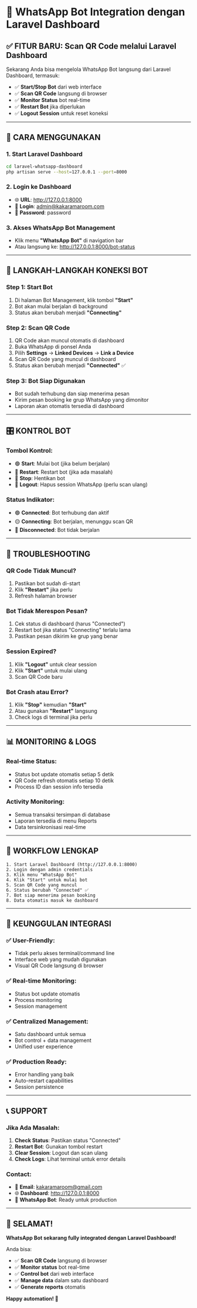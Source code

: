 # 🤖 WhatsApp Bot Integration dengan Laravel Dashboard

## ✅ **FITUR BARU: Scan QR Code melalui Laravel Dashboard**

Sekarang Anda bisa mengelola WhatsApp Bot langsung dari Laravel Dashboard, termasuk:
- ✅ **Start/Stop Bot** dari web interface
- ✅ **Scan QR Code** langsung di browser
- ✅ **Monitor Status** bot real-time
- ✅ **Restart Bot** jika diperlukan
- ✅ **Logout Session** untuk reset koneksi

---

## 🚀 **CARA MENGGUNAKAN**

### **1. Start Laravel Dashboard**
```bash
cd laravel-whatsapp-dashboard
php artisan serve --host=127.0.0.1 --port=8000
```

### **2. Login ke Dashboard**
- 🌐 **URL**: http://127.0.0.1:8000
- 🔐 **Login**: admin@kakaramaroom.com
- 🔑 **Password**: password

### **3. Akses WhatsApp Bot Management**
- Klik menu **"WhatsApp Bot"** di navigation bar
- Atau langsung ke: http://127.0.0.1:8000/bot-status

---

## 📱 **LANGKAH-LANGKAH KONEKSI BOT**

### **Step 1: Start Bot**
1. Di halaman Bot Management, klik tombol **"Start"**
2. Bot akan mulai berjalan di background
3. Status akan berubah menjadi **"Connecting"**

### **Step 2: Scan QR Code**
1. QR Code akan muncul otomatis di dashboard
2. Buka WhatsApp di ponsel Anda
3. Pilih **Settings** → **Linked Devices** → **Link a Device**
4. Scan QR Code yang muncul di dashboard
5. Status akan berubah menjadi **"Connected"** ✅

### **Step 3: Bot Siap Digunakan**
- Bot sudah terhubung dan siap menerima pesan
- Kirim pesan booking ke grup WhatsApp yang dimonitor
- Laporan akan otomatis tersedia di dashboard

---

## 🎛️ **KONTROL BOT**

### **Tombol Kontrol:**
- 🟢 **Start**: Mulai bot (jika belum berjalan)
- 🔄 **Restart**: Restart bot (jika ada masalah)
- 🔴 **Stop**: Hentikan bot
- 🚪 **Logout**: Hapus session WhatsApp (perlu scan ulang)

### **Status Indikator:**
- 🟢 **Connected**: Bot terhubung dan aktif
- 🟡 **Connecting**: Bot berjalan, menunggu scan QR
- 🔴 **Disconnected**: Bot tidak berjalan

---

## 🔧 **TROUBLESHOOTING**

### **QR Code Tidak Muncul?**
1. Pastikan bot sudah di-start
2. Klik **"Restart"** jika perlu
3. Refresh halaman browser

### **Bot Tidak Merespon Pesan?**
1. Cek status di dashboard (harus "Connected")
2. Restart bot jika status "Connecting" terlalu lama
3. Pastikan pesan dikirim ke grup yang benar

### **Session Expired?**
1. Klik **"Logout"** untuk clear session
2. Klik **"Start"** untuk mulai ulang
3. Scan QR Code baru

### **Bot Crash atau Error?**
1. Klik **"Stop"** kemudian **"Start"**
2. Atau gunakan **"Restart"** langsung
3. Check logs di terminal jika perlu

---

## 📊 **MONITORING & LOGS**

### **Real-time Status:**
- Status bot update otomatis setiap 5 detik
- QR Code refresh otomatis setiap 10 detik
- Process ID dan session info tersedia

### **Activity Monitoring:**
- Semua transaksi tersimpan di database
- Laporan tersedia di menu Reports
- Data tersinkronisasi real-time

---

## 🔄 **WORKFLOW LENGKAP**

```
1. Start Laravel Dashboard (http://127.0.0.1:8000)
2. Login dengan admin credentials
3. Klik menu "WhatsApp Bot"
4. Klik "Start" untuk mulai bot
5. Scan QR Code yang muncul
6. Status berubah "Connected" ✅
7. Bot siap menerima pesan booking
8. Data otomatis masuk ke dashboard
```

---

## 🎯 **KEUNGGULAN INTEGRASI**

### **✅ User-Friendly:**
- Tidak perlu akses terminal/command line
- Interface web yang mudah digunakan
- Visual QR Code langsung di browser

### **✅ Real-time Monitoring:**
- Status bot update otomatis
- Process monitoring
- Session management

### **✅ Centralized Management:**
- Satu dashboard untuk semua
- Bot control + data management
- Unified user experience

### **✅ Production Ready:**
- Error handling yang baik
- Auto-restart capabilities
- Session persistence

---

## 📞 **SUPPORT**

### **Jika Ada Masalah:**
1. **Check Status**: Pastikan status "Connected"
2. **Restart Bot**: Gunakan tombol restart
3. **Clear Session**: Logout dan scan ulang
4. **Check Logs**: Lihat terminal untuk error details

### **Contact:**
- 📧 **Email**: kakaramaroom@gmail.com
- 🌐 **Dashboard**: http://127.0.0.1:8000
- 📱 **WhatsApp Bot**: Ready untuk production

---

## 🎉 **SELAMAT!**

**WhatsApp Bot sekarang fully integrated dengan Laravel Dashboard!**

Anda bisa:
- ✅ **Scan QR Code** langsung di browser
- ✅ **Monitor status** bot real-time  
- ✅ **Control bot** dari web interface
- ✅ **Manage data** dalam satu dashboard
- ✅ **Generate reports** otomatis

**Happy automation! 🚀**
